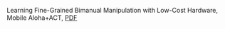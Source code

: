 


Learning Fine-Grained Bimanual Manipulation with Low-Cost Hardware, Mobile Aloha+ACT, [PDF](https://arxiv.org/pdf/2304.13705)

